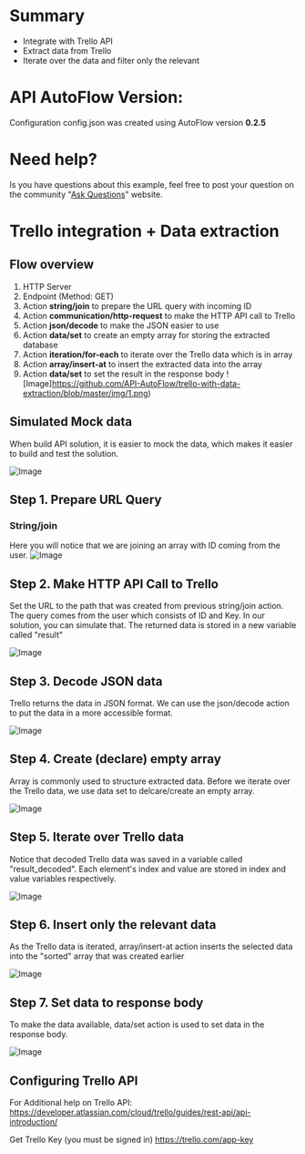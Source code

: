 # Summary
* Integrate with Trello API
* Extract data from Trello
* Iterate over the data and filter only the relevant

# API AutoFlow Version:
Configuration config.json was created using AutoFlow version __0.2.5__

# Need help?
Is you have questions about this example, feel free to post your question on the community "<a href="https://interactor.com/autoflow/questions" target="_blank">Ask Questions</a>" website.

# Trello integration + Data extraction

## Flow overview
1. HTTP Server
2. Endpoint (Method: GET)
3. Action __string/join__ to prepare the URL query with incoming ID
4. Action __communication/http-request__ to make the HTTP API call to Trello
5. Action __json/decode__ to make the JSON easier to use
6. Action __data/set__ to create an empty array for storing the extracted database
7. Action __iteration/for-each__ to iterate over the Trello data which is in array
8. Action __array/insert-at__ to insert the extracted data into the array
9. Action __data/set__ to set the result in the response body
![Image]https://github.com/API-AutoFlow/trello-with-data-extraction/blob/master/img/1.png)


## Simulated Mock data
When build API solution, it is easier to mock the data, which makes it easier to build and test the solution.

![Image](https://github.com/API-AutoFlow/trello-with-data-extraction/blob/master/img/2.png)


## Step 1. Prepare URL Query
### String/join
Here you will notice that we are joining an array with ID coming from the user.
![Image](https://github.com/API-AutoFlow/trello-with-data-extraction/blob/master/img/3.png)

## Step 2. Make HTTP API Call to Trello
Set the URL to the path that was created from previous string/join action.
The query comes from the user which consists of ID and Key.  In our solution, you can simulate that.
The returned data is stored in a new variable called "result"

![Image](https://github.com/API-AutoFlow/trello-with-data-extraction/blob/master/img/4.png)

## Step 3. Decode JSON data
Trello returns the data in JSON format.  We can use the json/decode action to put the data in a more accessible format.

![Image](https://github.com/API-AutoFlow/trello-with-data-extraction/blob/master/img/5.png)

## Step 4. Create (declare) empty array
Array is commonly used to structure extracted data. Before we iterate over the Trello data, we use data set to delcare/create an empty array.

![Image](https://github.com/API-AutoFlow/trello-with-data-extraction/blob/master/img/6.png)

## Step 5. Iterate over Trello data
Notice that decoded Trello data was saved in a variable called "result_decoded".
Each element's index and value are stored in index and value variables respectively.

![Image](https://github.com/API-AutoFlow/trello-with-data-extraction/blob/master/img/7.png)

## Step 6. Insert only the relevant data
As the Trello data is iterated, array/insert-at action inserts the selected data into the "sorted" array that was created earlier

![Image](https://github.com/API-AutoFlow/trello-with-data-extraction/blob/master/img/8.png)

## Step 7. Set data to response body
To make the data available, data/set action is used to set data in the response body.

![Image](https://github.com/API-AutoFlow/trello-with-data-extraction/blob/master/img/9.png)


## Configuring Trello API

For Additional help on Trello API:
https://developer.atlassian.com/cloud/trello/guides/rest-api/api-introduction/

Get Trello Key (you must be signed in)
https://trello.com/app-key
